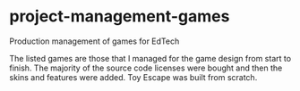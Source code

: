 # project-management-games
Production management of games for EdTech

The listed games are those that I managed for the game design from start to finish. The majority of the source code licenses were bought and then the skins and features were added. 
Toy Escape was built from scratch. 
